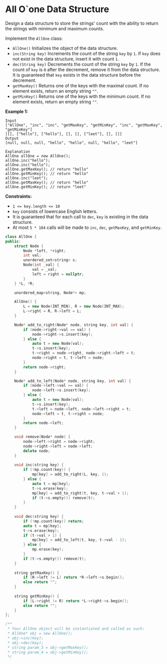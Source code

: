 # All O`one Data Structure

Design a data structure to store the strings' count with the ability to return the strings with minimum and maximum counts.

Implement the `AllOne` class:

- `AllOne()` Initializes the object of the data structure.
- `inc(String key)` Increments the count of the string `key` by `1`. If `key` does not exist in the data structure, insert it with count `1`.
- `dec(String key)` Decrements the count of the string `key` by `1`. If the count of `key` is `0` after the decrement, remove it from the data structure. It is guaranteed that `key` exists in the data structure before the decrement.
- `getMaxKey()` Returns one of the keys with the maximal count. If no element exists, return an empty string `""`.
- `getMinKey()` Returns one of the keys with the minimum count. If no element exists, return an empty string `""`.

 

**Example 1:**

```
Input
["AllOne", "inc", "inc", "getMaxKey", "getMinKey", "inc", "getMaxKey", "getMinKey"]
[[], ["hello"], ["hello"], [], [], ["leet"], [], []]
Output
[null, null, null, "hello", "hello", null, "hello", "leet"]

Explanation
AllOne allOne = new AllOne();
allOne.inc("hello");
allOne.inc("hello");
allOne.getMaxKey(); // return "hello"
allOne.getMinKey(); // return "hello"
allOne.inc("leet");
allOne.getMaxKey(); // return "hello"
allOne.getMinKey(); // return "leet"
```

 

**Constraints:**

- `1 <= key.length <= 10`
- `key` consists of lowercase English letters.
- It is guaranteed that for each call to `dec`, `key` is existing in the data structure.
- At most `5 * 104` calls will be made to `inc`, `dec`, `getMaxKey`, and `getMinKey`.

```c++
class AllOne {
public:
    struct Node {
        Node *left, *right;
        int val;
        unordered_set<string> s;
        Node(int _val) {
            val = _val;
            left = right = nullptr;
        }
    } *L, *R;

    unordered_map<string, Node*> mp;

    AllOne() {
        L = new Node(INT_MIN), R = new Node(INT_MAX);
        L->right = R, R->left = L;
    }

    Node* add_to_right(Node* node, string key, int val) {
        if (node->right->val == val) {
            node->right->s.insert(key);
        } else {
            auto t = new Node(val);
            t->s.insert(key);
            t->right = node->right, node->right->left = t;
            node->right = t, t->left = node;
        }
        return node->right;
    }

    Node* add_to_left(Node* node, string key, int val) {
        if (node->left->val == val) {
            node->left->s.insert(key);
        } else {
            auto t = new Node(val);
            t->s.insert(key);
            t->left = node->left, node->left->right = t;
            node->left = t, t->right = node;
        }
        return node->left;
    }

    void remove(Node* node) {
        node->left->right = node->right;
        node->right->left = node->left;
        delete node;
    }
    
    void inc(string key) {
        if (!mp.count(key)) {
            mp[key] = add_to_right(L, key, 1);
        } else {
            auto t = mp[key];
            t->s.erase(key);
            mp[key] = add_to_right(t, key, t->val + 1);
            if (t->s.empty()) remove(t);
        }
    }
    
    void dec(string key) {
        if (!mp.count(key)) return;
        auto t = mp[key];
        t->s.erase(key);
        if (t->val > 1) {
            mp[key] = add_to_left(t, key, t->val - 1);
        } else {
            mp.erase(key);
        }
        if (t->s.empty()) remove(t);
    }
    
    string getMaxKey() {
        if (R->left != L) return *R->left->s.begin();
        else return "";
    }
    
    string getMinKey() {
        if (L->right != R) return *L->right->s.begin();
        else return "";
    }
};

/**
 * Your AllOne object will be instantiated and called as such:
 * AllOne* obj = new AllOne();
 * obj->inc(key);
 * obj->dec(key);
 * string param_3 = obj->getMaxKey();
 * string param_4 = obj->getMinKey();
 */
```

